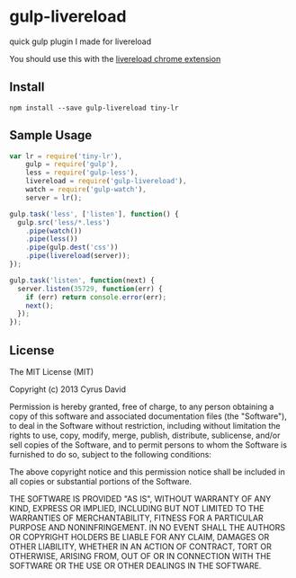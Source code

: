 gulp-livereload
===

quick gulp plugin I made for livereload

You should use this with the [livereload chrome extension](https://chrome.google.com/webstore/detail/livereload/jnihajbhpnppcggbcgedagnkighmdlei)

Install
---

```
npm install --save gulp-livereload tiny-lr
```

Sample Usage
---

```javascript
var lr = require('tiny-lr'),
    gulp = require('gulp'),
    less = require('gulp-less'),
    livereload = require('gulp-livereload'),
    watch = require('gulp-watch'),
    server = lr();

gulp.task('less', ['listen'], function() {
  gulp.src('less/*.less')
    .pipe(watch())
    .pipe(less())
    .pipe(gulp.dest('css'))
    .pipe(livereload(server));
});

gulp.task('listen', function(next) {
  server.listen(35729, function(err) {
    if (err) return console.error(err);
    next();
  });
});
```

License
---

The MIT License (MIT)

Copyright (c) 2013 Cyrus David

Permission is hereby granted, free of charge, to any person obtaining a copy of this software and associated documentation files (the "Software"), to deal in the Software without restriction, including without limitation the rights to
use, copy, modify, merge, publish, distribute, sublicense, and/or sell copies of the Software, and to permit persons to whom the Software is furnished to do so, subject to the following conditions:

The above copyright notice and this permission notice shall be included in all copies or substantial portions of the Software.

THE SOFTWARE IS PROVIDED "AS IS", WITHOUT WARRANTY OF ANY KIND, EXPRESS OR IMPLIED, INCLUDING BUT NOT LIMITED TO THE WARRANTIES OF MERCHANTABILITY, FITNESS FOR A PARTICULAR PURPOSE AND NONINFRINGEMENT. IN NO EVENT SHALL THE AUTHORS OR
COPYRIGHT HOLDERS BE LIABLE FOR ANY CLAIM, DAMAGES OR OTHER LIABILITY, WHETHER IN AN ACTION OF CONTRACT, TORT OR OTHERWISE, ARISING FROM, OUT OF OR IN CONNECTION WITH THE SOFTWARE OR THE USE OR OTHER DEALINGS IN THE SOFTWARE.
